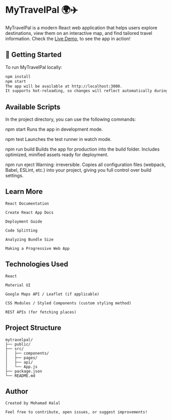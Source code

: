 # MyTravelPal 🌍✈️

MyTravelPal is a modern React web application that helps users explore destinations, view them on an interactive map, and find tailored travel information. Check the [Live Demo](https://mytravelpalre.netlify.app/), to see the app in action!

## 🚀 Getting Started

To run MyTravelPal locally:

```bash
npm install
npm start
The app will be available at http://localhost:3000.
It supports hot-reloading, so changes will reflect automatically during development.
```
## Available Scripts
In the project directory, you can use the following commands:

npm start
Runs the app in development mode.

npm test
Launches the test runner in watch mode.

npm run build
Builds the app for production into the build folder.
Includes optimized, minified assets ready for deployment.

npm run eject
Warning: irreversible.
Copies all configuration files (webpack, Babel, ESLint, etc.) into your project, giving you full control over build settings.

## Learn More
```
React Documentation

Create React App Docs

Deployment Guide

Code Splitting

Analyzing Bundle Size

Making a Progressive Web App
```

## Technologies Used
```
React

Material UI

Google Maps API / Leaflet (if applicable)

CSS Modules / Styled Components (custom styling method)

REST APIs (for fetching places)
```

## Project Structure
```
mytravelpal/
├── public/
├── src/
│   ├── components/
│   ├── pages/
│   ├── api/
│   └── App.js
├── package.json
└── README.md
```
## Author
```
Created by Mohamad Halal

Feel free to contribute, open issues, or suggest improvements!
```
